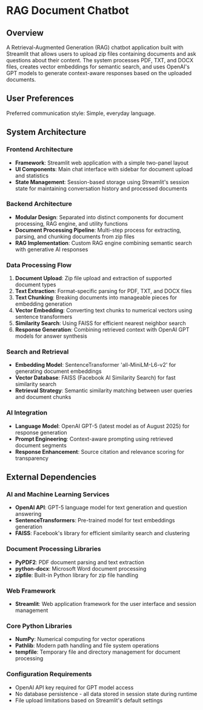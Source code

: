 # RAG Document Chatbot

## Overview

A Retrieval-Augmented Generation (RAG) chatbot application built with Streamlit that allows users to upload zip files containing documents and ask questions about their content. The system processes PDF, TXT, and DOCX files, creates vector embeddings for semantic search, and uses OpenAI's GPT models to generate context-aware responses based on the uploaded documents.

## User Preferences

Preferred communication style: Simple, everyday language.

## System Architecture

### Frontend Architecture
- **Framework**: Streamlit web application with a simple two-panel layout
- **UI Components**: Main chat interface with sidebar for document upload and statistics
- **State Management**: Session-based storage using Streamlit's session state for maintaining conversation history and processed documents

### Backend Architecture
- **Modular Design**: Separated into distinct components for document processing, RAG engine, and utility functions
- **Document Processing Pipeline**: Multi-step process for extracting, parsing, and chunking documents from zip files
- **RAG Implementation**: Custom RAG engine combining semantic search with generative AI responses

### Data Processing Flow
1. **Document Upload**: Zip file upload and extraction of supported document types
2. **Text Extraction**: Format-specific parsing for PDF, TXT, and DOCX files
3. **Text Chunking**: Breaking documents into manageable pieces for embedding generation
4. **Vector Embedding**: Converting text chunks to numerical vectors using sentence transformers
5. **Similarity Search**: Using FAISS for efficient nearest neighbor search
6. **Response Generation**: Combining retrieved context with OpenAI GPT models for answer synthesis

### Search and Retrieval
- **Embedding Model**: SentenceTransformer 'all-MiniLM-L6-v2' for generating document embeddings
- **Vector Database**: FAISS (Facebook AI Similarity Search) for fast similarity search
- **Retrieval Strategy**: Semantic similarity matching between user queries and document chunks

### AI Integration
- **Language Model**: OpenAI GPT-5 (latest model as of August 2025) for response generation
- **Prompt Engineering**: Context-aware prompting using retrieved document segments
- **Response Enhancement**: Source citation and relevance scoring for transparency

## External Dependencies

### AI and Machine Learning Services
- **OpenAI API**: GPT-5 language model for text generation and question answering
- **SentenceTransformers**: Pre-trained model for text embeddings generation
- **FAISS**: Facebook's library for efficient similarity search and clustering

### Document Processing Libraries
- **PyPDF2**: PDF document parsing and text extraction
- **python-docx**: Microsoft Word document processing
- **zipfile**: Built-in Python library for zip file handling

### Web Framework
- **Streamlit**: Web application framework for the user interface and session management

### Core Python Libraries
- **NumPy**: Numerical computing for vector operations
- **Pathlib**: Modern path handling and file system operations
- **tempfile**: Temporary file and directory management for document processing

### Configuration Requirements
- OpenAI API key required for GPT model access
- No database persistence - all data stored in session state during runtime
- File upload limitations based on Streamlit's default settings